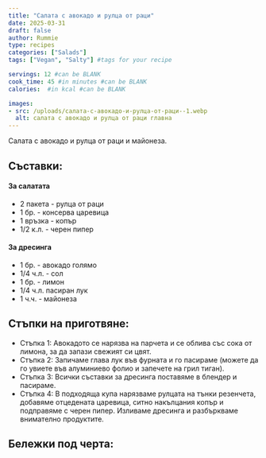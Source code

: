 ```yaml
---
title: "Салата с авокадо и рулца от раци"
date: 2025-03-31
draft: false
author: Rummie
type: recipes
categories: ["Salads"]
tags: ["Vegan", "Salty"] #tags for your recipe

servings: 12 #can be BLANK
cook_time: 45 #in minutes #can be BLANK
calories:  #in kcal #can be BLANK

images:
- src: /uploads/салата-с-авокадо-и-рулца-от-раци--1.webp
  alt: салата с авокадо и рулца от раци главна
---
```

Салата с авокадо и рулца от раци и майонеза. 
<!--more-->

## Съставки:

#### За салатата
- 2 пакета - рулца от раци
- 1 бр. - консерва царевица
- 1 връзка - копър
- 1/2 к.л. - черен пипер
 
#### За дресинга
- 1 бр. - авокадо голямо
- 1/4 ч.л. - сол
- 1 бр. - лимон
- 1/4 ч.л. пасиран лук
- 1 ч.ч. - майонеза

## Стъпки на приготвяне:
- Стъпка 1: Авокадото се нарязва на парчета и се облива със сока от лимона, за да запази свежият си цвят.
- Стъпка 2: Запичаме глава лук във фурната и го пасираме (можете да го увиете във алуминиево фолио и запечете на грил тиган).
- Стъпка 3: Всички съставки за дресинга поставяме в блендер и пасираме.
- Стъпка 4: В подходяща купа нарязваме рулцата на тънки резенчета, добавяме отцедената царевица, ситно накълцания копър и подправяме с черен пипер. Изливаме дресинга и разбъркваме внимателно продуктите.

## Бележки под черта:

